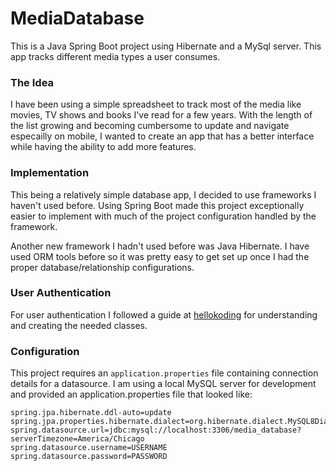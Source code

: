 # MediaDatabase
This is a Java Spring Boot project using Hibernate and a MySql server. This app tracks different media types a user consumes.

### The Idea
I have been using a simple spreadsheet to track most of the media like movies, TV shows and books I've read for a few years. With the length of the list growing and becoming cumbersome to update and navigate especailly on mobile, I wanted to create an app that has a better interface while having the ability to add more features.

### Implementation
This being a relatively simple database app, I decided to use frameworks I haven't used before. Using Spring Boot made this project exceptionally easier to implement with much of the project configuration handled by the framework.

Another new framework I hadn't used before was Java Hibernate. I have used ORM tools before so it was pretty easy to get set up once I had the proper database/relationship configurations.

### User Authentication
For user authentication I followed a guide at [hellokoding](https://hellokoding.com/) for understanding and creating the needed classes.

### Configuration
This project requires an ```application.properties``` file containing connection details for a datasource. I am using a local MySQL server for development and provided an application.properties file that looked like:
```
spring.jpa.hibernate.ddl-auto=update
spring.jpa.properties.hibernate.dialect=org.hibernate.dialect.MySQL8Dialect
spring.datasource.url=jdbc:mysql://localhost:3306/media_database?serverTimezone=America/Chicago
spring.datasource.username=USERNAME
spring.datasource.password=PASSWORD
```

